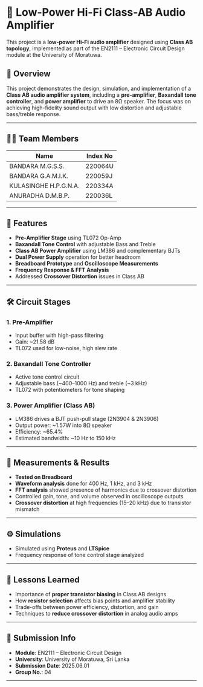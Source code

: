 # 🎵 Low-Power Hi-Fi Class-AB Audio Amplifier

This project is a **low-power Hi-Fi audio amplifier** designed using **Class AB topology**, implemented as part of the EN2111 – Electronic Circuit Design module at the University of Moratuwa.

## 📘 Overview

This project demonstrates the design, simulation, and implementation of a **Class AB audio amplifier system**, including a **pre-amplifier**, **Baxandall tone controller**, and **power amplifier** to drive an 8Ω speaker. The focus was on achieving high-fidelity sound output with low distortion and adjustable bass/treble response.

---

## 👨‍💻 Team Members

| Name                        | Index No     |
|-----------------------------|--------------|
| BANDARA M.G.S.S.           | 220064U      |
| BANDARA G.A.M.I.K.         | 220059J      |
| KULASINGHE H.P.G.N.A.      | 220334A      |
| ANURADHA D.M.B.P.          | 220036L      |

---

## 🔧 Features

- **Pre-Amplifier Stage** using TL072 Op-Amp  
- **Baxandall Tone Control** with adjustable Bass and Treble  
- **Class AB Power Amplifier** using LM386 and complementary BJTs  
- **Dual Power Supply** operation for better headroom  
- **Breadboard Prototype** and **Oscilloscope Measurements**  
- **Frequency Response & FFT Analysis**  
- Addressed **Crossover Distortion** issues in Class AB  

---

## 🛠️ Circuit Stages

### 1. Pre-Amplifier
- Input buffer with high-pass filtering
- Gain: ~21.58 dB
- TL072 used for low-noise, high slew rate

### 2. Baxandall Tone Controller
- Active tone control circuit
- Adjustable bass (~400–1000 Hz) and treble (~3 kHz)
- TL072 with potentiometers for tone shaping

### 3. Power Amplifier (Class AB)
- LM386 drives a BJT push-pull stage (2N3904 & 2N3906)
- Output power: ~1.57W into 8Ω speaker
- Efficiency: ~65.4%
- Estimated bandwidth: ~10 Hz to 150 kHz

---

## 🧪 Measurements & Results

- **Tested on Breadboard**
- **Waveform analysis** done for 400 Hz, 1 kHz, and 3 kHz
- **FFT analysis** showed presence of harmonics due to crossover distortion
- Controlled gain, tone, and volume observed in oscilloscope outputs
- **Crossover distortion** at high frequencies (15–20 kHz) due to transistor mismatch

---

## ⚙️ Simulations

- Simulated using **Proteus** and **LTSpice**
- Frequency response of tone control stage analyzed

---

## 📌 Lessons Learned

- Importance of **proper transistor biasing** in Class AB designs
- How **resistor selection** affects bias points and amplifier stability
- Trade-offs between power efficiency, distortion, and gain
- Techniques to **reduce crossover distortion** in analog audio amps

---

## 📅 Submission Info

- **Module**: EN2111 – Electronic Circuit Design  
- **University**: University of Moratuwa, Sri Lanka  
- **Submission Date**: 2025.06.01  
- **Group No.**: 04

---
